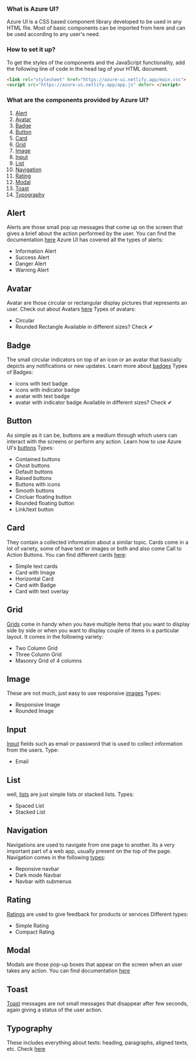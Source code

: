 ### What is Azure UI?
Azure UI is a CSS based component library developed to be used in any HTML file. Most of basic components can be imported from here and can be used according to any
user's need. 

### How to set it up?
To get the styles of the components and the JavaScript functionality, add the following line of code in the head tag of your HTML document.
```html
<link rel="stylesheet" href="https://azure-ui.netlify.app/main.css">
<script src="https://azure-ui.netlify.app/app.js" defer> </script>
```

### What are the components provided by Azure UI?
1. [Alert](#alert)
2. [Avatar](#avatar)
3. [Badge](#badge)
4. [Button](#button)
5. [Card](#card)
6. [Grid](#grid)
7. [Image](#image)
8. [Input](#input)
9. [List](#list)
10. [Navigation](#navigation)
11. [Rating](#rating)
12. [Modal](#modal)
13. [Toast](#toast)
14. [Typography](#typography)

## Alert
Alerts are those small pop up messages that come up on the screen that gives a brief about the action performed by the user.
You can find the documentation [here](https://azure-ui.netlify.app/components/alert/alert.html)
Azure UI has covered all the types of alerts:
- Information Alert
- Success Alert
- Danger Alert
- Warning Alert

## Avatar
Avatar are those circular or rectangular display pictures that represents an user.
Check out about Avatars [here](https://azure-ui.netlify.app/components/avatar/avatar.html)
Types of avatars:
- Circular
- Rounded Rectangle
Available in different sizes? Check ✔

## Badge
The small circular indicators on top of an icon or an avatar that basically depicts any notifications or new updates.
Learn more about [badges](https://azure-ui.netlify.app/components/badge/badge.html)
Types of Badges:
- icons with text badge
- icons with indicator badge
- avatar with text badge
- avatar with indicator badge
Available in different sizes? Check ✔

## Button
As simple as it can be, buttons are a medium through which users can interact with the screens or perform any action.
Learn how to use Azure UI's [buttons](https://azure-ui.netlify.app/components/button/button.html)
Types:
- Contained buttons
- Ghost buttons
- Default buttons
- Raised buttons
- Buttons with icons
- Smooth buttons
- Circluar floating button
- Rounded floating button
- Link/text button

## Card
They contain a collected information about a similar topic. Cards come in a lot of variety, some of have text or images or both and also come Call to Action Buttons.
You can find different cards [here](https://azure-ui.netlify.app/components/card/card.html):
- Simple text cards
- Card with Image
- Horizontal Card
- Card with Badge
- Card with text overlay

## Grid
[Grids](https://azure-ui.netlify.app/components/grid/grid.html) come in handy when you have multiple items that you want to display side by side or when you want to display couple of items in a particular layout.
It comes in the following variety:
 - Two Column Grid
 - Three Column Grid
 - Masonry Grid of 4 columns

## Image
These are not much, just easy to use responsive [images](https://azure-ui.netlify.app/components/image/image.html)
Types:
- Responsive Image
- Rounded Image


## Input
[Input](https://azure-ui.netlify.app/components/input/input.html) fields such as email or password that is used to collect information from the users.
Type:
- Email

## List
well, [lists](https://azure-ui.netlify.app/components/list/list.html) are just simple lists or stacked lists.
Types:
- Spaced List
- Stacked List

## Navigation
Navigations are used to navigate from one page to another. Its a very important part of a web app, usually present on the top of the page.
Navigation comes in the following [types](https://azure-ui.netlify.app/components/nav/doc-nav.html):
- Reponsive navbar
- Dark mode Navbar
- Navbar with submenus

## Rating
[Ratings](https://azure-ui.netlify.app/components/rating/rating.html) are used to give feedback for products or services
Different types:
- Simple Rating
- Compact Rating

## Modal 
Modals are those pop-up boxes that appear on the screen when an user takes any action.
You can find documentation [here](https://azure-ui.netlify.app/components/modal/modal.html)

## Toast
[Toast](https://azure-ui.netlify.app/components/toast/toast.html) messages are not small messages that disappear after few seconds, again giving a status of the user action.

## Typography
These includes everything about texts: heading, paragraphs, aligned texts, etc.
Check [here](https://azure-ui.netlify.app/components/text/text.html)
